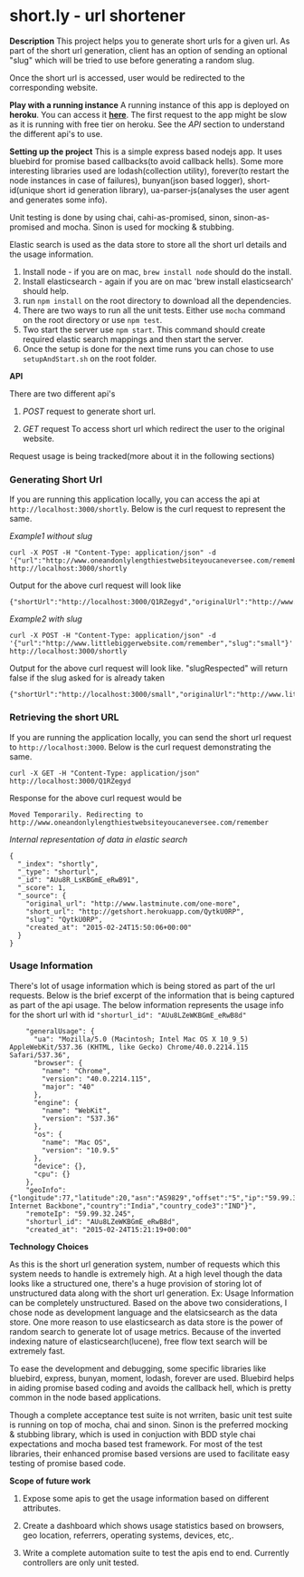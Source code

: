 # short.ly - url shortener

**Description**
This project helps you to generate short urls for a given url. As part of the short url generation, client has an option
of sending an optional "slug" which will be tried to use before generating a random slug.

Once the short url is accessed, user would be redirected to the corresponding website.

**Play with a running instance**
A running instance of this app is deployed on **heroku**. You can access it **[here](http://getshort.herokuapp.com/)**.
The first request to the app might be slow as it is running with free tier on heroku. See the *API* section to understand the different api's to use.

**Setting up the project**
This is a simple express based nodejs app. It uses bluebird for promise based callbacks(to avoid callback hells).
Some more interesting libraries used are lodash(collection utility), forever(to restart the node instances in case of failures),
bunyan(json based logger), short-id(unique short id generation library), ua-parser-js(analyses the user agent and generates some info).

Unit testing is done by using chai, cahi-as-promised, sinon, sinon-as-promised and mocha. Sinon is used for mocking & stubbing.

Elastic search is used as the data store to store all the short url details and the usage information.

1. Install node - if you are on mac, `brew install node` should do the install.
2. Install elasticsearch - again if you are on mac 'brew install elasticsearch' should help.
3. run `npm install` on the root directory to download all the dependencies.
4. There are two ways to run all the unit tests. Either use `mocha` command on the root directory or use `npm test`.
5. Two start the server use `npm start`. This command should create required elastic search mappings and then start the server.
6. Once the setup is done for the next time runs you can chose to use `setupAndStart.sh` on the root folder.

**API**

There are two different api's

1. *POST* request to generate short url.

2. *GET* request To access short url which redirect the user to the original website.

Request usage is being tracked(more about it in the following sections)

### Generating Short Url
If you are running this application locally, you can access the api at `http://localhost:3000/shortly`. Below is the curl request to represent the same.

*Example1 without slug*
```
curl -X POST -H "Content-Type: application/json" -d '{"url":"http://www.oneandonlylengthiestwebsiteyoucaneversee.com/remember"}' http://localhost:3000/shortly
```

Output for the above curl request will look like
```
{"shortUrl":"http://localhost:3000/Q1RZegyd","originalUrl":"http://www.oneandonlylengthiestwebsiteyoucaneversee.com/remember","slugRespected":false}
```

*Example2 with slug*
```
curl -X POST -H "Content-Type: application/json" -d '{"url":"http://www.littlebiggerwebsite.com/remember","slug":"small"}' http://localhost:3000/shortly
```

Output for the above curl request will look like. "slugRespected" will return false if the slug asked for is already taken
```
{"shortUrl":"http://localhost:3000/small","originalUrl":"http://www.littlebiggerwebsite.com/remember","slugRespected":true}
```

### Retrieving the short URL
If you are running the application locally, you can send the short url request to `http://localhost:3000`.
Below is the curl request  demonstrating the same.

```
curl -X GET -H "Content-Type: application/json" http://localhost:3000/Q1RZegyd
```
Response for the above curl request would be
```
Moved Temporarily. Redirecting to http://www.oneandonlylengthiestwebsiteyoucaneversee.com/remember
```
*Internal representation of data in elastic search*
```
{
  "_index": "shortly",
  "_type": "shorturl",
  "_id": "AUu8R_LsKBGmE_eRwB91",
  "_score": 1,
  "_source": {
    "original_url": "http://www.lastminute.com/one-more",
    "short_url": "http://getshort.herokuapp.com/QytkU0RP",
    "slug": "QytkU0RP",
    "created_at": "2015-02-24T15:50:06+00:00"
  }
}
```
### Usage Information
There's lot of usage information which is being stored as part of the url requests. Below is the brief excerpt of
the information that is being captured as part of the api usage. The below information represents the usage info for the
short url with id `"shorturl_id": "AUu8LZeWKBGmE_eRwB8d"`
```
    "generalUsage": {
      "ua": "Mozilla/5.0 (Macintosh; Intel Mac OS X 10_9_5) AppleWebKit/537.36 (KHTML, like Gecko) Chrome/40.0.2214.115 Safari/537.36",
      "browser": {
        "name": "Chrome",
        "version": "40.0.2214.115",
        "major": "40"
      },
      "engine": {
        "name": "WebKit",
        "version": "537.36"
      },
      "os": {
        "name": "Mac OS",
        "version": "10.9.5"
      },
      "device": {},
      "cpu": {}
    },
    "geoInfo": {"longitude":77,"latitude":20,"asn":"AS9829","offset":"5","ip":"59.99.32.245","area_code":"0","continent_code":"AS","dma_code":"0","timezone":"Asia\/Kolkata","country_code":"IN","isp":"National Internet Backbone","country":"India","country_code3":"IND"}",
    "remoteIp": "59.99.32.245",
    "shorturl_id": "AUu8LZeWKBGmE_eRwB8d",
    "created_at": "2015-02-24T15:21:19+00:00"
```

**Technology Choices**

As this is the short url generation system, number of requests which this system needs to handle is extremely high.
At a high level though the data looks like a structured one, there's a huge provision of storing lot of unstructured data
along with the short url generation. Ex: Usage Information can be completely unstructured. Based on the above two considerations,
I chose node as development language and the elatsicsearch as the data store. One more reason to use elasticsearch as
data store is the power of random search to generate lot of usage metrics. Because of the inverted indexing nature of
elasticsearch(lucene), free flow text search will be extremely fast.

To ease the development and debugging, some specific libraries like bluebird, express, bunyan, moment, lodash, forever are used.
Bluebird helps in aiding promise based coding and avoids the callback hell, which is pretty common in the node based
applications.

Though a complete acceptance test suite is not wrriten, basic unit test suite is running on top of mocha, chai and sinon.
Sinon is the preferred mocking & stubbing library, which is used in conjuction with BDD style chai expectations and mocha
based test framework. For most of the test libraries, their enhanced promise based versions are used to facilitate easy
testing of promise based code.

**Scope of future work**

1. Expose some apis to get the usage information based on different attributes.

2. Create a dashboard which shows usage statistics based on browsers, geo location, referrers, operating systems, devices, etc,.

3. Write a complete automation suite to test the apis end to end. Currently controllers are only unit tested.

